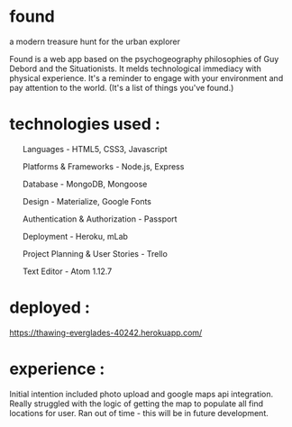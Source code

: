 # found
a modern treasure hunt for the urban explorer

Found is a web app based on the psychogeography philosophies of Guy Debord and the Situationists. It melds technological immediacy with physical experience. It's a reminder to engage with your environment and pay attention to the world.
(It's a list of things you've found.)

# technologies used :
<ul> Languages - HTML5, CSS3, Javascript </ul>
<ul>Platforms & Frameworks - Node.js, Express </ul>
<ul>Database - MongoDB, Mongoose </ul>
<ul>Design - Materialize, Google Fonts </ul>
<ul>Authentication & Authorization - Passport </ul>
<ul>Deployment - Heroku, mLab </ul>
<ul>Project Planning & User Stories - Trello </ul>
<ul>Text Editor - Atom 1.12.7 </ul>

# deployed :
https://thawing-everglades-40242.herokuapp.com/

# experience :
Initial intention included photo upload and google maps api integration. Really struggled with the logic of getting the map to populate all find locations for user. Ran out of time - this will be in future development.

